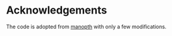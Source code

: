 # Acknowledgements

The code is adopted from [manopth](https://github.com/hassony2/manopth) with only a few modifications.